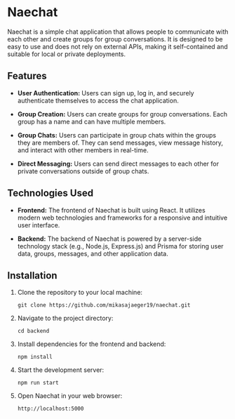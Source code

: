 # Naechat

Naechat is a simple chat application that allows people to communicate with each other and create groups for group conversations. It is designed to be easy to use and does not rely on external APIs, making it self-contained and suitable for local or private deployments.

## Features

- **User Authentication:** Users can sign up, log in, and securely authenticate themselves to access the chat application.
  
- **Group Creation:** Users can create groups for group conversations. Each group has a name and can have multiple members.

- **Group Chats:** Users can participate in group chats within the groups they are members of. They can send messages, view message history, and interact with other members in real-time.

- **Direct Messaging:** Users can send direct messages to each other for private conversations outside of group chats.

## Technologies Used

- **Frontend:** The frontend of Naechat is built using React. It utilizes modern web technologies and frameworks for a responsive and intuitive user interface.

- **Backend:** The backend of Naechat is powered by a server-side technology stack (e.g., Node.js, Express.js) and Prisma for storing user data, groups, messages, and other application data.

## Installation

1. Clone the repository to your local machine:
   ```
   git clone https://github.com/mikasajaeger19/naechat.git
   ```

2. Navigate to the project directory:
   ```
   cd backend
   ```

3. Install dependencies for the frontend and backend:
   ```
   npm install
   ```

4. Start the development server:
   ```
   npm run start
   ```

5. Open Naechat in your web browser:
   ```
   http://localhost:5000
   ```



